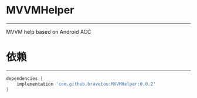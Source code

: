 # MVVMHelper
---
MVVM help based on Android ACC

# 依赖
---
```groovy
dependencies {
    implementation 'com.github.bravetou:MVVMHelper:0.0.2'
}
```